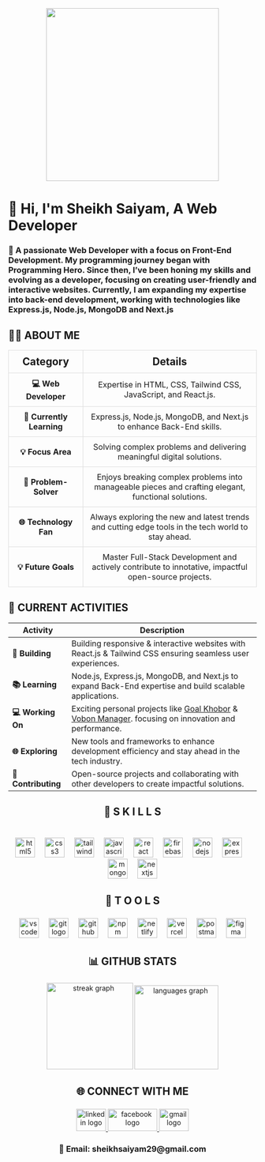 <div align="center">
  <img height="350" src="https://i.ibb.co.com/0pNZRgqJ/Simple-Technology-Linked-In-Banner.png"  />
</div>

###

<h1 align="left">👋 Hi, I'm Sheikh Saiyam, A Web Developer</h1>

###

<h3 align="left">🌟 A passionate Web Developer with a focus on Front-End Development. My programming journey began with Programming Hero. Since then, I’ve been honing my skills and evolving as a developer, focusing on creating user-friendly and interactive websites. Currently, I am expanding my expertise into back-end development, working with technologies like Express.js, Node.js, MongoDB and Next.js</p>

###

## 👨‍💻 ABOUT ME

<table style="width:100%; border-collapse: collapse; text-align: center;">
  <tr>
    <th style="width: 30%; padding: 10px; border: 1px solid #ddd; font-size: 1.3em;">Category</th>
    <th style="width: 100%; padding: 10px; border: 1px solid #ddd; font-size: 1.3em;">Details</th>
  </tr>
  <tr>
    <td style="width: 30%; padding: 10px; border: 1px solid #ddd;"><b>💻 Web Developer</b></td>
    <td style="width: 100%; padding: 10px; border: 1px solid #ddd;">Expertise in HTML, CSS, Tailwind CSS, JavaScript, and React.js.</td>
  </tr>
  <tr>
    <td style="width: 30%; padding: 10px; border: 1px solid #ddd;"><b>🚀 Currently Learning</b></td>
    <td style="width: 100%; padding: 10px; border: 1px solid #ddd;">Express.js, Node.js, MongoDB, and Next.js to enhance Back-End skills.</td>
  </tr>
  <tr>
    <td style="width: 30%; padding: 10px; border: 1px solid #ddd;"><b>💡 Focus Area</b></td>
    <td style="width: 100%; padding: 10px; border: 1px solid #ddd;">Solving complex problems and delivering meaningful digital solutions.</td>
  </tr>
  <tr>
    <td style="width: 30%; padding: 10px; border: 1px solid #ddd;"><b>🌟 Problem-Solver</b></td>
    <td style="width: 100%; padding: 10px; border: 1px solid #ddd;">Enjoys breaking complex problems into manageable pieces and crafting elegant, functional solutions.</td>
  </tr>
  <tr>
    <td style="width: 30%; padding: 10px; border: 1px solid #ddd;"><b>🌐 Technology Fan</b></td>
    <td style="width: 100%; padding: 10px; border: 1px solid #ddd;">Always exploring the new and latest trends and cutting edge tools in the tech world to stay ahead.</td>
  </tr>
  <tr>
    <td style="width: 30%; padding: 10px; border: 1px solid #ddd;"><b>💡 Future Goals</b></td>
    <td style="width: 100%; padding: 10px; border: 1px solid #ddd;">Master Full-Stack Development and actively contribute to innotative, impactful open-source projects.</td>
  </tr>
</table>

## 🌟 CURRENT ACTIVITIES 

| Activity | Description |
|----------|-------------|
| **🔨 Building** |  Building responsive & interactive websites with React.js & Tailwind CSS ensuring seamless user experiences. |
| **📚 Learning** | Node.js, Express.js, MongoDB, and Next.js to expand Back-End expertise and build scalable applications. |
| **💻 Working On** | Exciting personal projects like [Goal Khobor](https://goal-khobor.vercel.app/) & [Vobon Manager](https://saiyam-assignment12.netlify.app/). focusing on innovation and performance. |
| **🌐 Exploring** | New tools and frameworks to enhance development efficiency and stay ahead in the tech industry. |
| **🌟 Contributing** | Open-source projects and collaborating with other developers to create impactful solutions. |

###

<h2 align="center">🚀 <strong>S K I L L S</strong></h2>

###

<br clear="both">

<div align="center">
  <img src="https://img.shields.io/badge/HTML5-E34F26?logo=html5&logoColor=white&style=for-the-badge" height="40" alt="html5 logo"  />
  <img width="12" />
  <img src="https://img.shields.io/badge/CSS3-1572B6?logo=css3&logoColor=white&style=for-the-badge" height="40" alt="css3 logo"  />
  <img width="12" />
  <img src="https://img.shields.io/badge/Tailwind CSS-06B6D4?logo=tailwindcss&logoColor=black&style=for-the-badge" height="40" alt="tailwindcss logo"  />
  <img width="12" />
  <img src="https://img.shields.io/badge/JavaScript-F7DF1E?logo=javascript&logoColor=black&style=for-the-badge" height="40" alt="javascript logo"  />
  <img width="12" />
  <img src="https://img.shields.io/badge/React-61DAFB?logo=react&logoColor=black&style=for-the-badge" height="40" alt="react logo"  />
  <img width="12" />
  <img src="https://img.shields.io/badge/Firebase-FFCA28?logo=firebase&logoColor=black&style=for-the-badge" height="40" alt="firebase logo"  />
  <img width="12" />
  <img src="https://img.shields.io/badge/Node.js-339933?logo=nodedotjs&logoColor=white&style=for-the-badge" height="40" alt="nodejs logo"  />
  <img width="12" />
  <img src="https://img.shields.io/badge/Express-000000?logo=express&logoColor=white&style=for-the-badge" height="40" alt="express logo"  />
  <img width="12" />
  <img src="https://img.shields.io/badge/MongoDB-47A248?logo=mongodb&logoColor=white&style=for-the-badge" height="40" alt="mongodb logo"  />
  <img width="12" />
  <img src="https://img.shields.io/badge/Next.js-000000?logo=nextdotjs&logoColor=white&style=for-the-badge" height="40" alt="nextjs logo"  />
</div>

###

###

<h2 align="center"> <strong>🔧 T O O L S</strong></h2>

###

<div align="center">
  <img src="https://img.shields.io/badge/Visual Studio Code-007ACC?logo=visualstudiocode&logoColor=white&style=for-the-badge" height="40" alt="vscode logo"  />
  <img width="12" />
  <img src="https://img.shields.io/badge/Git-F05032?logo=git&logoColor=white&style=for-the-badge" height="40" alt="git logo"  />
  <img width="12" />
  <img src="https://img.shields.io/badge/GitHub-181717?logo=github&logoColor=white&style=for-the-badge" height="40" alt="github logo"  />
  <img width="12" />
  <img src="https://img.shields.io/badge/npm-CB3837?logo=npm&logoColor=white&style=for-the-badge" height="40" alt="npm logo"  />
  <img width="12" />
  <img src="https://img.shields.io/badge/Netlify-00C7B7?logo=netlify&logoColor=black&style=for-the-badge" height="40" alt="netlify logo"  />
  <img width="12" />
  <img src="https://img.shields.io/badge/Vercel-000000?logo=vercel&logoColor=white&style=for-the-badge" height="40" alt="vercel logo"  />
  <img width="12" />
  <img src="https://img.shields.io/badge/Postman-FF6C37?logo=postman&logoColor=black&style=for-the-badge" height="40" alt="postman logo"  />
  <img width="12" />
  <img src="https://img.shields.io/badge/Figma-F24E1E?logo=figma&logoColor=white&style=for-the-badge" height="40" alt="figma logo"  />
</div>

###

###

<h2 align="center">📊 GITHUB STATS
</h2>

###

<div align="center">
   <img src="https://nirzak-streak-stats.vercel.app/?user=sheikh-saiyam&theme=dracula" height="175" alt="streak graph"  />
<!--   <img src="https://github-readme-stats.vercel.app/api?username=sheikh-saiyam&hide_title=false&hide_rank=false&show_icons=true&include_all_commits=true&count_private=true&disable_animations=false&theme=dracula&locale=en&hide_border=false&order=1" height="170" alt="stats graph"  /> -->
  <img src="https://github-readme-stats.vercel.app/api/top-langs?username=sheikh-saiyam&locale=en&hide_title=false&layout=compact&card_width=320&langs_count=5&theme=dracula&hide_border=false&order=2" height="170" alt="languages graph"  />
<!--   <img src="https://github-readme-activity-graph.vercel.app/graph?username=sheikh-saiyam&radius=16&theme=react&area=true&order=5&hide_border=true&hide_title=false" height="350" alt="activity-graph graph"  /> -->
</div>

###


###

<h2 align="center">🌐 CONNECT WITH ME</h2>

###

<div align="center">
  <a href="https://www.linkedin.com/in/sheikh-saiyam/" target="_blank">
    <img src="https://raw.githubusercontent.com/maurodesouza/profile-readme-generator/master/src/assets/icons/social/linkedin/default.svg" width="60" height="45" alt="linkedin logo" />
  </a>
  <a href="https://www.facebook.com/shiekh.barshaad/" target="_blank">
    <img src="https://img.shields.io/badge/Facebook-1877F2?logo=facebook&logoColor=white&style=for-the-badge" width="100" height="45" alt="facebook logo" />
  </a>
  <a href="mailto:saiyamprogrammer@gmail.com" target="_blank">
    <img src="https://raw.githubusercontent.com/maurodesouza/profile-readme-generator/master/src/assets/icons/social/gmail/default.svg" width="60" height="45" alt="gmail logo" />
  </a>
</div>

###

<h3 align="center">📧 Email: sheikhsaiyam29@gmail.com</h3>
  
###
